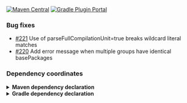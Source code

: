 [![Maven Central](https://img.shields.io/static/v1?label=MavenCentral&message=@project.version@&color=blue)](https://search.maven.org/artifact/@project.groupId@/restrict-imports-enforcer-rule/@project.version@/jar) [![Gradle Plugin Portal](https://img.shields.io/gradle-plugin-portal/v/@project.pluginId@?versionSuffix=@project.version@)](https://plugins.gradle.org/plugin/@project.pluginId@/@project.version@)

### Bug fixes
* [#221](https://github.com/skuzzle/restrict-imports-enforcer-rule/issues/221) Use of parseFullCompilationUnit=true breaks wildcard literal matches
* [#220](https://github.com/skuzzle/restrict-imports-enforcer-rule/issues/220) Add error message when multiple groups have identical basePackages

### Dependency coordinates
<details>
    <summary><b>Maven dependency declaration</b></summary>

```xml
<dependency>
    <groupId>@project.groupId@</groupId>
    <artifactId>restrict-imports-enforcer-rule</artifactId>
    <version>@project.version@</version>
</dependency>
```
</details>

<details>
    <summary><b>Gradle dependency declaration</b></summary>

Gradle plugin DSL
```groovy
plugins {
  id("@project.pluginId@") version "@project.version@"
}
```

Gradle Legacy
```groovy
buildscript {
  repositories {
    maven {
      url = uri("https://plugins.gradle.org/m2/")
    }
  }
  dependencies {
    classpath("de.skuzzle.enforcer:restrict-imports-gradle-plugin:@project.version@")
  }
}

apply(plugin = "@project.pluginId@")
```

Gradle version catalog (Toml)
```toml
[plugins]
restrictImports = { id = "@project.pluginId@", version = "@project.version@" }
```
</details>
